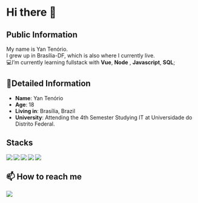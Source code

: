 #  Hi there 👋
## Public Information

My name is Yan Tenório.    
I grew up in Brasília-DF,
which is also where  I currently live.  
💻I’m currently learning fullstack with **Vue**, **Node** , **Javascript**, **SQL**;

## 📖Detailed Information
-   **Name**: Yan Tenório
-   **Age**: 18
-   **Living in**: Brasília, Brazil
-   **University**: Attending  the 4th Semester Studying  IT  at Universidade do Distrito Federal.
<h2>Stacks</h2>
  <tr>
    <td><img src="https://img.shields.io/badge/JavaScript-323330?style=for-the-badge&logo=javascript&logoColor=F7DF1E" align="left"></td>
    <td><img src="https://img.shields.io/badge/MySQL-005C84?style=for-the-badge&logo=mysql&logoColor=white" align="left"></td>
    <td><img src="https://img.shields.io/badge/Node.js-339933?style=for-the-badge&logo=nodedotjs&logoColor=white" align="left"></td>
    <td><img src="https://img.shields.io/badge/HTML5-E34F26?style=for-the-badge&logo=html5&logoColor=white" align="left"></td>
    <td><img src="https://img.shields.io/badge/CSS3-1572B6?style=for-the-badge&logo=css3&logoColor=white"></td>
  </tr>
<h2>📫 How to reach me</h2>
<a href="https://www.linkedin.com/in/yan-tenorio-20aa951b8/"><img src="https://img.shields.io/badge/LinkedIn-0077B5?style=for-the-badge&logo=linkedin&logoColor=white"></a>

